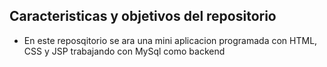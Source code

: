 ## Caracteristicas y objetivos del repositorio

- En este reposqitorio se ara una mini aplicacion programada con HTML, CSS y JSP trabajando con MySql como backend